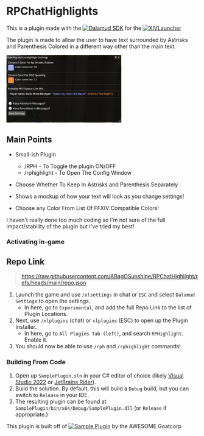 # RPChatHighlights
This is a plugin made with the [![Dalamud SDK](https://img.shields.io/badge/Dalamud%20SDK-eb4c42?style=flat)](https://dalamud.dev) for the [![XIVLauncher](https://img.shields.io/badge/XIVLauncher-007acc?style=flat)](https://goatcorp.github.io)

The plugin is made to allow the user to have text surrounded by Astrisks and Parenthesis Colored in a different way other than the main text.

<img width="302" alt="Example" src="Example.PNG" />

## Main Points

* Small-ish Plugin

  * /RPH - To Toggle the plugin ON/OFF
  * /rphighlight - To Open The Config Window
* Choose Whether To Keep In Astrisks and Parenthesis Separately
* Shows a mockup of how your text will look as you change settings!
* Choose any Color From List Of FFXIV Compatible Colors!
 
I haven't really done too much coding so I'm not sure of the full impact/stability of the plugin but I've tried my best!

### Activating in-game
## Repo Link
> https://raw.githubusercontent.com/ABagOSunshine/RPChatHighlight/refs/heads/main/repo.json

1. Launch the game and use `/xlsettings` in chat or `ESC` and select `Dalamud Settings` to open the settings.
    * In here, go to `Experimental`, and add the full Repo Link to the list of Plugin Locations.
2. Next, use `/xlplugins` (chat) or `xlplugins` (ESC) to open up the Plugin Installer.
    * In here, go to `All Plugins Tab (left)`, and search `RPHighlight`. Enable it.
3. You should now be able to use `/rph` and `/rphighlight` commands!


### Building From Code
1. Open up `SamplePlugin.sln` in your C# editor of choice (likely [Visual Studio 2022](https://visualstudio.microsoft.com) or [JetBrains Rider](https://www.jetbrains.com/rider/)).
2. Build the solution. By default, this will build a `Debug` build, but you can switch to `Release` in your IDE.
3. The resulting plugin can be found at `SamplePlugin/bin/x64/Debug/SamplePlugin.dll` (or `Release` if appropriate.)

This plugin is built off of [![Sample Plugin](https://img.shields.io/badge/Sample%20Plugin-43b581?style=flat)](https://github.com/goatcorp/SamplePlugin) by the AWESOME Goatcorp
